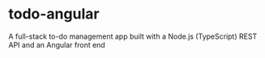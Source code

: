 # todo-angular
A full-stack to-do management app built with a Node.js (TypeScript) REST API and an Angular front end
